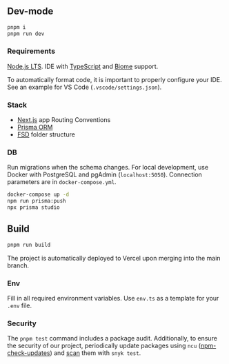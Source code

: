 ## Dev-mode

```sh
pnpm i
pnpm run dev
```

### Requirements

[Node.js LTS](https://nodejs.org). IDE with [TypeScript](https://code.visualstudio.com/docs/languages/typescript) and [Biome](https://biomejs.dev/guides/integrate-in-editor/) support.

To automatically format code, it is important to properly configure your IDE. See an example for VS Code (`.vscode/settings.json`).

### Stack

- [Next.js](https://nextjs.org/docs/getting-started/project-structure#app-routing-conventions) app Routing Conventions
- [Prisma ORM](https://www.prisma.io/docs/orm/overview/introduction/what-is-prisma)
- [FSD](https://feature-sliced.design/ru/docs/get-started/overview) folder structure

### DB

Run migrations when the schema changes. For local development, use Docker with PostgreSQL and pgAdmin (`localhost:5050`). Connection parameters are in `docker-compose.yml`.

```sh
docker-compose up -d
npm run prisma:push
npx prisma studio
```

## Build

```sh
pnpm run build
```

The project is automatically deployed to Vercel upon merging into the main branch.

### Env

Fill in all required environment variables. Use `env.ts` as a template for your `.env` file.

### Security

The `pnpm test` command includes a package audit. Additionally, to ensure the security of our project, periodically update packages using `ncu` ([npm-check-updates](https://www.npmjs.com/package/npm-check-updates)) and [scan](https://www.npmjs.com/package/snyk) them with `snyk test`.
